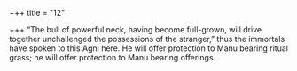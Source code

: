 +++
title = "12"

+++
“The bull of powerful neck, having become full-grown, will drive  together unchallenged the possessions of the stranger,”
thus the immortals have spoken to this Agni here. He will offer
protection to Manu bearing ritual grass; he will offer protection to
Manu bearing offerings.